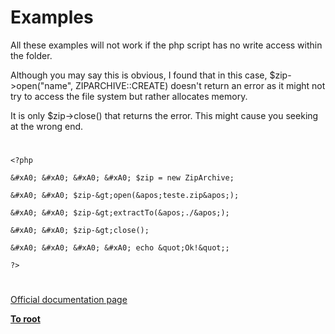 # Examples





All these examples will not work if the php script has no write access within the folder. 

Although you may say this is obvious, I found that in this case, $zip-&gt;open(&quot;name&quot;, ZIPARCHIVE::CREATE) doesn&apos;t return an error as it might not try to access the file system but rather allocates memory. 

It is only $zip-&gt;close() that returns the error. This might cause you seeking at the wrong end.

  

#





```
<?php

&#xA0; &#xA0; &#xA0; &#xA0; $zip = new ZipArchive;

&#xA0; &#xA0; $zip-&gt;open(&apos;teste.zip&apos;);

&#xA0; &#xA0; $zip-&gt;extractTo(&apos;./&apos;);

&#xA0; &#xA0; $zip-&gt;close();

&#xA0; &#xA0; &#xA0; &#xA0; echo &quot;Ok!&quot;;

?>
```



  

#

[Official documentation page](https://www.php.net/manual/en/zip.examples.php)

**[To root](/README.md)**